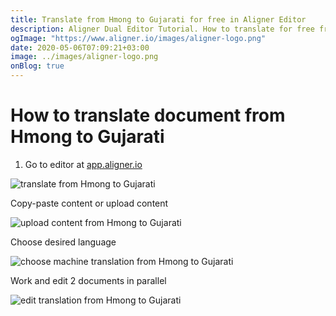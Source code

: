 ```yaml
---
title: Translate from Hmong to Gujarati for free in Aligner Editor
description: Aligner Dual Editor Tutorial. How to translate for free from Hmong to Gujarati. Aligner is multilingual document management platform. 
ogImage: "https://www.aligner.io/images/aligner-logo.png"
date: 2020-05-06T07:09:21+03:00
image: ../images/aligner-logo.png
onBlog: true
---
```


# How to translate document from Hmong to Gujarati

1. Go to editor at [app.aligner.io](https://app.aligner.io "Aligner App web page")

![translate from Hmong to Gujarati](../aligner-blank-editor.png "translate from Hmong to Gujarati")

Copy-paste content or upload content

![upload content from Hmong to Gujarati](../aligner-uploaded-document.png "upload content from Hmong to Gujarati")

Choose desired language

![choose machine translation from Hmong to Gujarati](../aligner-language-dropdown.png "choose machine translation from Hmong to Gujarati")

Work and edit 2 documents in parallel

![edit translation from Hmong to Gujarati](../aligner-double-sitded-editor.png "edit translation from Hmong to Gujarati")

